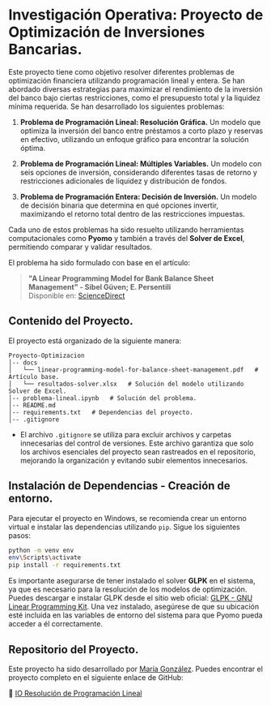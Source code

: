 # Investigación Operativa: Proyecto de Optimización de Inversiones Bancarias.

Este proyecto tiene como objetivo resolver diferentes problemas de optimización financiera utilizando programación lineal y entera. Se han abordado diversas estrategias para maximizar el rendimiento de la inversión del banco bajo ciertas restricciones, como el presupuesto total y la liquidez mínima requerida. Se han desarrollado los siguientes problemas:

1. **Problema de Programación Lineal: Resolución Gráfica.** Un modelo que optimiza la inversión del banco entre préstamos a corto plazo y reservas en efectivo, utilizando un enfoque gráfico para encontrar la solución óptima.

2. **Problema de Programación Lineal: Múltiples Variables.** Un modelo con seis opciones de inversión, considerando diferentes tasas de retorno y restricciones adicionales de liquidez y distribución de fondos.

3. **Problema de Programación Entera: Decisión de Inversión.** Un modelo de decisión binaria que determina en qué opciones invertir, maximizando el retorno total dentro de las restricciones impuestas.

Cada uno de estos problemas ha sido resuelto utilizando herramientas computacionales como **Pyomo** y también a través del **Solver de Excel**, permitiendo comparar y validar resultados.

El problema ha sido formulado con base en el artículo:
> **"A Linear Programming Model for Bank Balance Sheet Management" - Sibel Güven; E. Persentili**  
> Disponible en: [ScienceDirect](https://www.sciencedirect.com/science/article/pii/S030504839700008X)

## Contenido del Proyecto.

El proyecto está organizado de la siguiente manera:

```
Proyecto-Optimizacion
│-- docs
│   └── linear-programming-model-for-balance-sheet-management.pdf   # Artículo base.
│   └── resultados-solver.xlsx   # Solución del modelo utilizando Solver de Excel.
│-- problema-lineal.ipynb   # Solución del problema.
│-- README.md
│-- requirements.txt   # Dependencias del proyecto.
│-- .gitignore
```

- El archivo `.gitignore` se utiliza para excluir archivos y carpetas innecesarias del control de versiones. Este archivo garantiza que solo los archivos esenciales del proyecto sean rastreados en el repositorio, mejorando la organización y evitando subir elementos innecesarios.

## Instalación de Dependencias - Creación de entorno.

Para ejecutar el proyecto en Windows, se recomienda crear un entorno virtual e instalar las dependencias utilizando `pip`. Sigue los siguientes pasos:

```bash
python -m venv env
env\Scripts\activate
pip install -r requirements.txt
```

Es importante asegurarse de tener instalado el solver **GLPK** en el sistema, ya que es necesario para la resolución de los modelos de optimización. Puedes descargar e instalar GLPK desde el sitio web oficial: [GLPK - GNU Linear Programming Kit](https://www.gnu.org/software/glpk/). Una vez instalado, asegúrese de que su ubicación esté incluida en las variables de entorno del sistema para que Pyomo pueda acceder a él correctamente.

## Repositorio del Proyecto.

Este proyecto ha sido desarrollado por [María González](https://github.com/mgonzalz). Puedes encontrar el proyecto completo en el siguiente enlace de GitHub:

🔗 [IO Resolución de Programación Lineal](https://github.com/mgonzalz/io_resolucion-PL)
